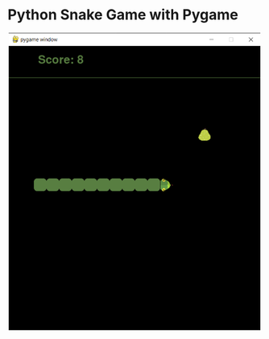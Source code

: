 # Python Snake Game with Pygame


<p align="center">
  <img src="./Images/pic1.PNG" alt="" width="500">
</p>
